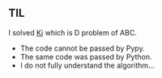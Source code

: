 ## TIL

I solved [Ki](https://atcoder.jp/contests/abc138/tasks/abc138_d) which is D problem of ABC.

- The code cannot be passed by Pypy.
- The same code was passed by Python.
- I do not fully understand the algorithm...
